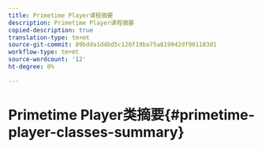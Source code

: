 ```yaml
---
title: Primetime Player课程摘要
description: Primetime Player课程摘要
copied-description: true
translation-type: tm+mt
source-git-commit: 89bdda1d4bd5c126f19ba75a819942df901183d1
workflow-type: tm+mt
source-wordcount: '12'
ht-degree: 0%

---
```



# Primetime Player类摘要{#primetime-player-classes-summary}
